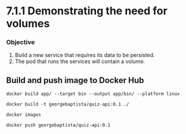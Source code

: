 # 7.1.1 Demonstrating the need for volumes

### Objective

1. Build a new service that requires its data to be persisted.
2. The pod that runs the services will contain a volume.

## Build and push image to Docker Hub

```
docker build app/ --target bin --output app/bin/ --platform linux

docker build -t georgebaptista/quiz-api:0.1 ./

docker images

docker push georgebaptista/quiz-api:0.1
```